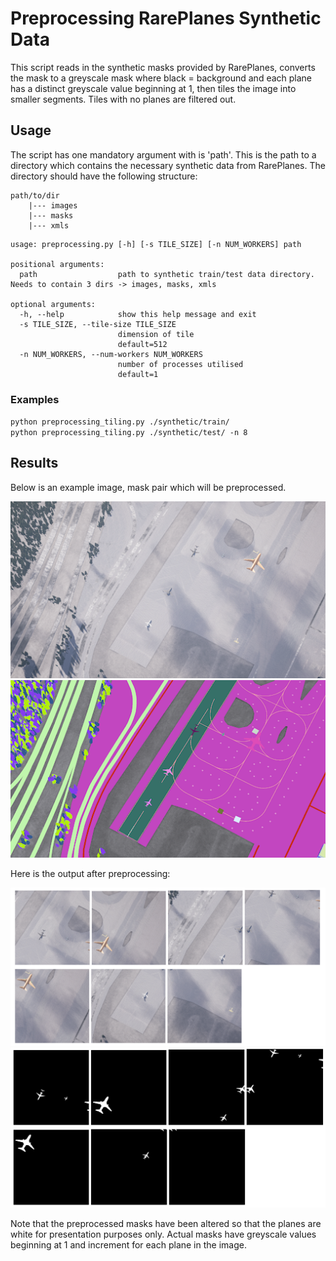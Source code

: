 # Preprocessing RarePlanes Synthetic Data
This script reads in the synthetic masks provided by RarePlanes, converts the mask to a greyscale mask where 
black = background and each plane has a distinct greyscale value beginning at 1, then tiles the image into smaller segments.
Tiles with no planes are filtered out.

## Usage
The script has one mandatory argument with is 'path'. This is the path to a directory
which contains the necessary synthetic data from RarePlanes. The directory should have the following
structure:
```text
path/to/dir
    |--- images
    |--- masks
    |--- xmls
```

```commandline
usage: preprocessing.py [-h] [-s TILE_SIZE] [-n NUM_WORKERS] path

positional arguments:
  path                  path to synthetic train/test data directory. Needs to contain 3 dirs -> images, masks, xmls

optional arguments:
  -h, --help            show this help message and exit
  -s TILE_SIZE, --tile-size TILE_SIZE
                        dimension of tile
                        default=512
  -n NUM_WORKERS, --num-workers NUM_WORKERS
                        number of processes utilised
                        default=1
```


### Examples
`python preprocessing_tiling.py ./synthetic/train/`  
`python preprocessing_tiling.py ./synthetic/test/ -n 8`

## Results
Below is an example image, mask pair which will be preprocessed.

![Image](../assets/example_image.png "Rareplanes synthetic image example")
![Image](../assets/example_mask.png "Rareplanes synthetic mask example")

Here is the output after preprocessing:

![Image](../assets/example_image_tiled.png "Rareplanes synthetic image example")
![Image](../assets/example_mask_tiled.png "Rareplanes synthetic mask example")

Note that the preprocessed masks have been altered so that the planes are
white for presentation purposes only. Actual masks have greyscale values beginning at 1
and increment for each plane in the image.


